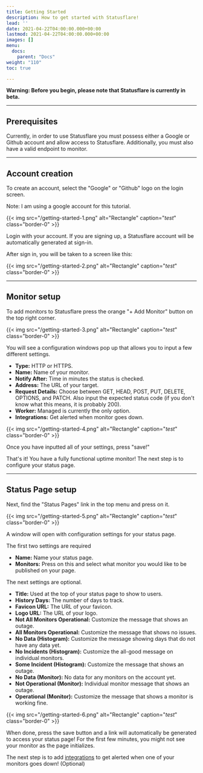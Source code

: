 ```yaml
---
title: Getting Started
description: How to get started with Statusflare!
lead: ''
date: 2021-04-22T04:00:00.000+00:00
lastmod: 2021-04-22T04:00:00.000+00:00
images: []
menu:
  docs:
    parent: "Docs"
weight: "110"
toc: true

---
```

**Warning: Before you begin, please note that Statusflare is currently in beta.**

***

## Prerequisites

Currently, in order to use Statusflare you must possess either a Google or Github account and allow access to Statusflare. Additionally, you must also have a valid endpoint to monitor.

***

## Account creation

To create an account, select the "Google" or "Github" logo on the login screen.

Note: I am using a google account for this tutorial.

{{< img src="/getting-started-1.png" alt="Rectangle" caption="<em>test</em>" class="border-0" >}}


Login with your account. If you are signing up, a Statusflare account will be automatically generated at sign-in.

After sign in, you will be taken to a screen like this:

{{< img src="/getting-started-2.png" alt="Rectangle" caption="<em>test</em>" class="border-0" >}}


***

## Monitor setup

To add monitors to Statusflare press the orange "+ Add Monitor" button on the top right corner.

{{< img src="/getting-started-3.png" alt="Rectangle" caption="<em>test</em>" class="border-0" >}}

You will see a configuration windows pop up that allows you to input a few different settings.

* **Type:** HTTP or HTTPS.
* **Name:** Name of your monitor.
* **Notify After:** Time in minutes the status is checked.
* **Address:** The URL of your target.
* **Request Details:** Choose between GET, HEAD, POST, PUT, DELETE, OPTIONS, and PATCH. Also input the expected status code (if you don't know what this means, it is probably 200).
* **Worker:** Managed is currently the only option.
* **Integrations:** Get alerted when monitor goes down.

{{< img src="/getting-started-4.png" alt="Rectangle" caption="<em>test</em>" class="border-0" >}}

Once you have inputted all of your settings, press "save!"

That's it! You have a fully functional uptime monitor! The next step is to configure your status page.

***

## Status Page setup

Next, find the "Status Pages" link in the top menu and press on it.

{{< img src="/getting-started-5.png" alt="Rectangle" caption="<em>test</em>" class="border-0" >}}

A window will open with configuration settings for your status page.

The first two settings are required

* **Name:** Name your status page.
* **Monitors:** Press on this and select what monitor you would like to be published on your page.

The next settings are optional.

* **Title:** Used at the top of your status page to show to users.
* **History Days:** The number of days to track.
* **Favicon URL:** The URL of your favicon.
* **Logo URL:** The URL of your logo.
* **Not All Monitors Operational:** Customize the message that shows an outage.
* **All Monitors Operational:** Customize the message that shows no issues.
* **No Data (Histogram):** Customize the message showing days that do not have any data yet.
* **No Incidents (Histogram):** Customize the all-good message on individual monitors.
* **Some Incident (Histogram):** Customize the message that shows an outage.
* **No Data (Monitor):** No data for any monitors on the account yet.
* **Not Operational (Monitor):** Individual monitor message that shows an outage.
* **Operational (Monitor):** Customize the message that shows a monitor is working fine.

{{< img src="/getting-started-6.png" alt="Rectangle" caption="<em>test</em>" class="border-0" >}}

When done, press the save button and a link will automatically be generated to access your status page! For the first few minutes, you might not see your monitor as the page initializes.

The next step is to add [integrations](https://docs.statusflare.com/integrations) to get alerted when one of your monitors goes down! (Optional)